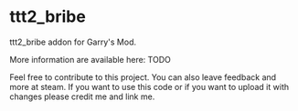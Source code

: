 # ttt2_bribe

ttt2_bribe addon for Garry's Mod.

More information are available here: 
TODO

Feel free to contribute to this project. You can also leave feedback and more at steam. 
If you want to use this code or if you want to upload it with changes please credit me and link me.
